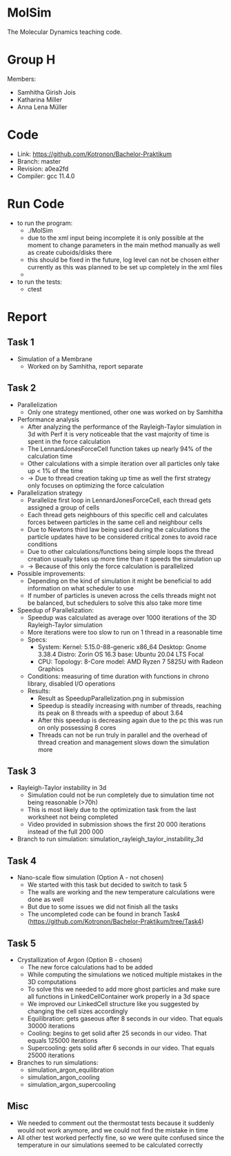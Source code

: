 MolSim
===

The Molecular Dynamics teaching code.

# Group H #
Members:
* Samhitha Girish Jois
* Katharina Miller
* Anna Lena Müller

# Code #
* Link:     https://github.com/Kotronon/Bachelor-Praktikum
* Branch:   master
* Revision: a0ea2fd
* Compiler: gcc 11.4.0

# Run Code #
* to run the program:
  * ./MolSim
  * due to the xml input being incomplete it is only possible at the moment to change parameters in the main method manually as well as create cuboids/disks there
  * this should be fixed in the future, log level can not be chosen either currently as this was planned to be set up completely in the xml files
  * 
* to run the tests:
  * ctest
  

# Report #
## Task 1 ##
* Simulation of a Membrane
  * Worked on by Samhitha, report separate
 
## Task 2 ##
* Parallelization
  * Only one strategy mentioned, other one was worked on by Samhitha
* Performance analysis
  * After analyzing the performance of the Rayleigh-Taylor simulation in 3d with Perf it is very noticeable that the vast majority of time is spent in the force calculation
  * The LennardJonesForceCell function takes up nearly 94% of the calculation time
  * Other calculations with a simple iteration over all particles only take up < 1% of the time
  * -> Due to thread creation taking up time as well the first strategy only focuses on optimizing the force calculation
* Parallelization strategy
  * Parallelize first loop in LennardJonesForceCell, each thread gets assigned a group of cells
  * Each thread gets neighbours of this specific cell and calculates forces between particles in the same cell and neighbour cells
  * Due to Newtons third law being used during the calculations the particle updates have to be considered critical zones to avoid race conditions
  * Due to other calculations/functions being simple loops the thread creation usually takes up more time than it speeds the simulation up
  * -> Because of this only the force calculation is parallelized
* Possible improvements:
  * Depending on the kind of simulation it might be beneficial to add information on what scheduler to use
  * If number of particles is uneven across the cells threads might not be balanced, but schedulers to solve this also take more time
* Speedup of Parallelization:
  * Speedup was calculated as average over 1000 iterations of the 3D Rayleigh-Taylor simulation
  * More iterations were too slow to run on 1 thread in a reasonable time
  * Specs:
    * System:
      Kernel: 5.15.0-88-generic x86_64
      Desktop: Gnome 3.38.4
      Distro: Zorin OS 16.3
      base: Ubuntu 20.04 LTS Focal
    * CPU:
      Topology: 8-Core model: AMD Ryzen 7 5825U with Radeon Graphics
  * Conditions: measuring of time duration with functions in chrono library, disabled I/O operations
  * Results:
    * Result as SpeedupParallelization.png in submission
    * Speedup is steadily increasing with number of threads, reaching its peak on 8 threads with a speedup of about 3.64
    * After this speedup is decreasing again due to the pc this was run on only possessing 8 cores
    * Threads can not be run truly in parallel and the overhead of thread creation and management slows down the simulation more

## Task 3 ##
* Rayleigh-Taylor instability in 3d
  * Simulation could not be run completely due to simulation time not being reasonable (>70h)
  * This is most likely due to the optimization task from the last worksheet not being completed
  * Video provided in submission shows the first 20 000 iterations instead of the full 200 000
* Branch to run simulation: simulation_rayleigh_taylor_instability_3d

## Task 4 ##
* Nano-scale flow simulation (Option A - not chosen)
  * We started with this task but decided to switch to task 5
  * The walls are working and the new temperature calculations were done as well
  * But due to some issues we did not finish all the tasks
  * The uncompleted code can be found in branch Task4 (https://github.com/Kotronon/Bachelor-Praktikum/tree/Task4)

## Task 5 ##
* Crystallization of Argon (Option B - chosen)
  * The new force calculations had to be added
  * While computing the simulations we noticed multiple mistakes in the 3D computations
  * To solve this we needed to add more ghost particles and make sure all functions in LinkedCellContainer work properly in a 3d space
  * We improved our LinkedCell structure like you suggested by changing the cell sizes accordingly
  * Equilibration: gets gaseous after 8 seconds in our video. That equals 30000 iterations
  * Cooling: begins to get solid after 25 seconds in our video. That equals  125000 iterations
  * Supercooling: gets solid after 6 seconds in our video. That equals 25000 iterations
* Branches to run simulations:
    * simulation_argon_equilibration
    * simulation_argon_cooling
    * simulation_argon_supercooling

## Misc ##
* We needed to comment out the thermostat tests because it suddenly would not work anymore, and we could not find the mistake in time
* All other test worked perfectly fine, so we were quite confused since the temperature in our simulations seemed to be calculated correctly